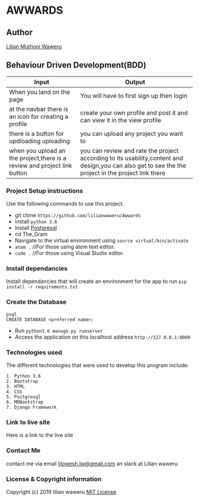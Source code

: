 # AWWARDS


## Author
[Lilian Muthoni Waweru](https://github.com/lilianwaweru)

## Behaviour Driven Development(BDD)

| Input                                                 | Output                                                                      |
|-------------------------------------------------------|-----------------------------------------------------------------------------|
| When you land on the page                             | You will have to first sign up then login                                  |
| at the navbar there is an icon for creating a profile | create your own profile and post it and can view it in the view profile                                        |
| there is a button for updloading uploading               | you can upload any project you want to                                        |
| when you upload an the project,there is a review and project link button                             | you can review and rate the project according to its usability,content and design,you can also get to see the the project in the project link there   |



### Project Setup instructions
Use the following commands to use this project.
- git clone `https://github.com/lilianwaweru/Awwards`
- install `python 3.6`
- Install [Postgresql](https://www.postgresql.org/download/)
- cd The_Gram
- Navigate to the virtual environment using `source virtual/bin/activate`
- `atom .`  //For those using atom text editor.
- `code .`  //For those using Visual Studio editor.

### Install dependancies
Install dependancies that will create an environment for the app to run `pip install -r requirements.txt`
### Create the Database
```
psql
CREATE DATABASE <preferred name>;
```
- Run `python3.6 manage.py runserver`
- Access the application on this localhost address `http://127.0.0.1:8000`
### Technologies used
The different technologies that were used to develop this program include:
```
1. Python 3.6
2. Bootstrap
3. HTML
4. CSS
5. Postgresql
6. MDBootstrap
7. Django Framework
```
### Link to live site
Here is a link to the live site

### Contact Me
contact me via email lilowesh.lw@gmail.com an slack at Lilian waweru

### License  & Copyright information
Copyright (c) 2019 lilian waweru
[MIT License](./LICENSE)

